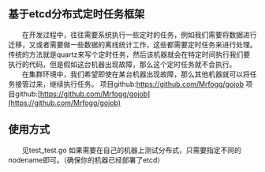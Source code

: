 <h2>基于etcd分布式定时任务框架</h2>

&emsp;&emsp;在开发过程中，往往需要系统执行一些定时的任务，例如我们需要将数据进行迁移，又或者需要做一些数据的离线统计工作，这些都需要定时任务来进行处理。传统的方法就是quartz来写个定时任务，然后该机器就会在特定时间执行我们要执行的代码，但是假如这台机器出现故障，那么这个定时任务就不会执行。 
　　在集群环境中，我们希望即使在某台机器出现故障，那么其他机器就可以将任务接管过来，继续执行任务。 
项目github:https://github.com/Mrfogg/gojob
项目github:[https://github.com/Mrfogg/gojob](https://github.com/Mrfogg/gojob)
<h2>使用方式</h2>
&emsp;&emsp;见test_test.go 如果需要在自己的机器上测试分布式，只需要指定不同的nodename即可。（确保你的机器已经部署了etcd）
